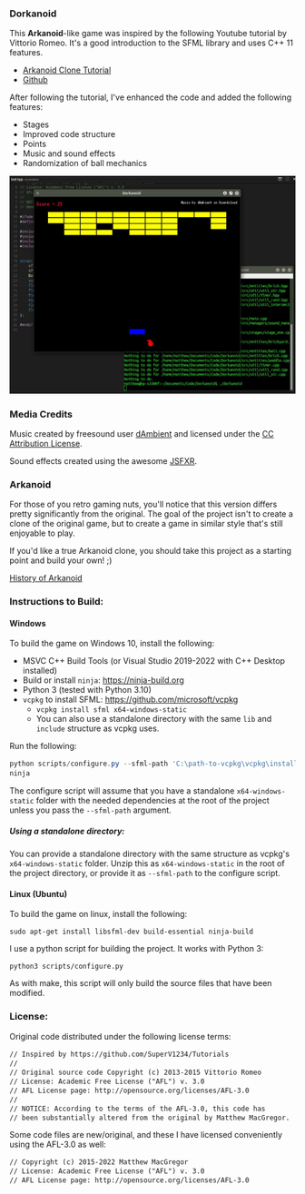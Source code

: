 ### Dorkanoid

This **Arkanoid**-like game was inspired by the following Youtube tutorial by
Vittorio Romeo. It's a good introduction to the SFML library and uses C++ 11
features.

* [Arkanoid Clone Tutorial](https://www.youtube.com/watch?v=_4K3tsKa1Uc)
* [Github](https://github.com/SuperV1234/Tutorials)

After following the tutorial, I've enhanced the code and added the following
features:

* Stages
* Improved code structure
* Points
* Music and sound effects
* Randomization of ball mechanics

![Screenshot](media/screenshot.jpeg)

### Media Credits

Music created by freesound user [dAmbient](http://www.freesound.org/people/dAmbient/)
and licensed under the [CC Attribution License](http://creativecommons.org/licenses/by/3.0/).

Sound effects created using the awesome [JSFXR](http://github.grumdrig.com/jsfxr/).

### Arkanoid

For those of you retro gaming nuts, you'll notice that this version differs
pretty significantly from the original. The goal of the project isn't
to create a clone of the original game, but to create a game in similar style
that's still enjoyable to play.

If you'd like a true Arkanoid clone, you should take this project as a starting
point and build your own! ;)

[History of Arkanoid](https://en.wikipedia.org/wiki/Arkanoid)

### Instructions to Build:

#### Windows

To build the game on Windows 10, install the following:

- MSVC C++ Build Tools (or Visual Studio 2019-2022 with C++ Desktop installed)
- Build or install `ninja`: https://ninja-build.org
- Python 3 (tested with Python 3.10)
- `vcpkg` to install SFML: https://github.com/microsoft/vcpkg
	- `vcpkg install sfml x64-windows-static`
	- You can also use a standalone directory with the same `lib` and `include` structure as vcpkg uses.

Run the following:

```ps1
python scripts/configure.py --sfml-path 'C:\path-to-vcpkg\vcpkg\installed\x64-windows-static'
ninja
```

The configure script will assume that you have a standalone `x64-windows-static` folder with the needed dependencies at the root of the project unless you pass the `--sfml-path` argument.

##### Using a standalone directory:

You can provide a standalone directory with the same structure as vcpkg's `x64-windows-static` folder. Unzip this as `x64-windows-static` in the root of the project directory, or provide it as `--sfml-path` to the configure script.

#### Linux (Ubuntu)

To build the game on linux, install the following:

	sudo apt-get install libsfml-dev build-essential ninja-build

I use a python script for building the project. It works with Python 3:

	python3 scripts/configure.py

As with make, this script will only build the source files that have been
modified.

### License:

Original code distributed under the following license terms:

	// Inspired by https://github.com/SuperV1234/Tutorials
	//
	// Original source code Copyright (c) 2013-2015 Vittorio Romeo
	// License: Academic Free License ("AFL") v. 3.0
	// AFL License page: http://opensource.org/licenses/AFL-3.0
	//
	// NOTICE: According to the terms of the AFL-3.0, this code has
	// been substantially altered from the original by Matthew MacGregor.

Some code files are new/original, and these I have licensed conveniently
using the AFL-3.0 as well:

	// Copyright (c) 2015-2022 Matthew MacGregor
	// License: Academic Free License ("AFL") v. 3.0
	// AFL License page: http://opensource.org/licenses/AFL-3.0
